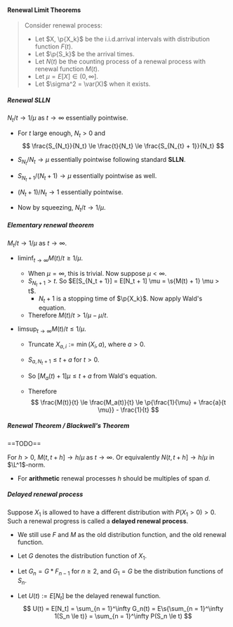 #### Renewal Limit Theorems

> Consider renewal process:
>
> - Let $X, \p{X_k}$ be the i.i.d.arrival intervals with distribution function $F(t)$.
> - Let $\p{S_k}$ be the arrival times.
> - Let $N(t)$ be the counting process of a renewal process with renewal function $M(t)$.
> - Let $\mu = E[X] \in (0, \infty]$.
> - Let $\sigma^2 = \var(X)$ when it exists.

##### Renewal SLLN

$N_t / t \to 1 / \mu$ as $t \to \infty$ essentially pointwise.

- For $t$ large enough, $N_t > 0$ and 
  $$
  \frac{S_{N_t}}{N_t} \le \frac{t}{N_t} \le \frac{S_{N_{t} + 1}}{N_t}
  $$

- ${S_{N_t}}/{N_t} \to \mu$ essentially pointwise following standard **SLLN**.

- $S_{N_{t} + 1} / (N_{t} + 1) \to \mu$ essentially pointwise as well.

- $(N_t + 1) / N_t \to 1$ essentially pointwise.

- Now by squeezing, $N_t / t \to 1 / \mu$.

##### Elementary renewal theorem

$M_t / t \to 1 / \mu$ as $t \to \infty$.

- $\liminf_{t \to \infty} M(t) / t \ge 1 / \mu$.
  - When $\mu = \infty$, this is trivial. Now suppose $\mu < \infty$.
  - $S_{N_t + 1} > t$. So $E[S_{N_t + 1}] = E[N_t + 1] \mu = \s{M(t) + 1} \mu > t$.
    - $N_t + 1$ is a stopping time of $\p{X_k}$. Now apply Wald's equation.
  - Therefore $M(t)/t > 1 / \mu - \mu/t$.
  
- $\limsup_{t \to \infty} M(t) / t \le 1 / \mu$.
  - Truncate $X_{a, i}:= \min(X_i, a)$, where $a > 0$.
  
  - $S_{a, N_t + 1} \le t + a$ for $t > 0$.
  
  - So $[M_a(t) + 1] \mu \le t + a$ from Wald's equation.
  
  - Therefore
    $$
    \frac{M(t)}{t} \le \frac{M_a(t)}{t} \le \p{\frac{1}{\mu} + \frac{a}{t \mu}} - \frac{1}{t}
    $$

##### Renewal Theorem / Blackwell's Theorem

 ==TODO==

For $h > 0$, $M(t, t + h] \to h / \mu$ as $t\to \infty$. Or equivalently $N(t, t + h] \to h / \mu$ in $\L^1$-norm.

- For **arithmetic** renewal processes $h$ should be multiples of span $d$.

##### Delayed renewal process

Suppose $X_1$ is allowed to have a different distribution with $P(X_1 > 0) > 0$. Such a renewal progress is called a **delayed renewal process**.

- We still use $F$ and $M$ as the old distribution function, and the old renewal function.

- Let $G$ denotes the distribution function of $X_1$.

- Let $G_n = G * F_{n - 1}$ for $n \ge 2$, and $G_1 = G$ be the distribution functions of $S_n$.

- Let $U(t) := E[N_t]$ be the delayed renewal function.
  $$
  U(t) = E[N_t] =  \sum_{n = 1}^\infty G_n(t) = E\s{\sum_{n = 1}^\infty 1(S_n \le t)} = \sum_{n = 1}^\infty P(S_n \le t)
  $$

